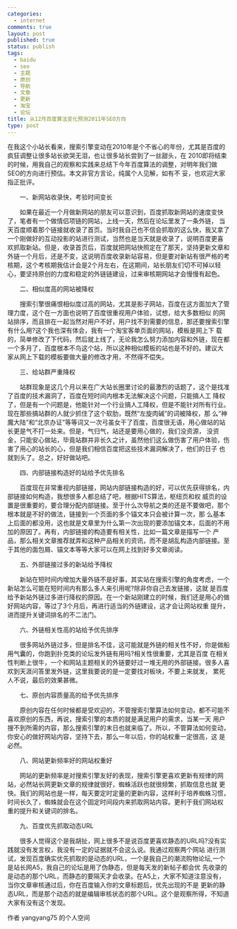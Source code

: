 ```yaml
--- 
categories: 
  - internet
comments: true
layout: post
published: true
status: publish
tags: 
  - baidu
  - seo
  - 主题
  - 原创
  - 导航
  - 文章
  - 更新
  - 淘宝
  - 论坛
title: 从12月百度算法变化预测2011年SEO方向
type: post
---
```

在我这个小站长看来，搜索引擎变动在2010年是个不省心的年份，尤其是百度的疯狂调整让很多站长欲哭无泪，也让很多站长尝到了一丝甜头，在 2010即将结束的时候，用我自己的观察和实践来总结下今年百度算法的调整，对明年我们做SEO的方向进行预估。本文非官方言论，纯属个人见解，如有不 妥，也欢迎大家指正批评。

　　一、新网站收录快，考验时间变长

　　如果在最近一个月做新网站的朋友可以意识到，百度抓取新网站的速度变快了，笔者有一个做情侣项链的网站，上线一天，然后在论坛里发了一条外链， 当天百度顺着那个链接就收录了首页。当时我自己也不信会抓取的这么快，我又拿了一个刚做好的互动投影的站进行测试，当然也是当天就是收录了，说明百度更喜 欢抓取新站。但是，收录首页后，百度就把网站快照定在了那天，坚持更新文章和外链一个月后，还是不变，这说明百度收录新站容易，但是要对新站有很严格的考 核期，这个考核期我估计会是2个月左右，在这期间，站长朋友们切不可掉以轻心，要坚持原创的力度和稳定的外链链建设，过来审核期网站才会慢慢有起色。

　　二、相似度高的网站被降权

　　搜索引擎很痛恨相似度过高的网站，尤其是影子网站，百度在这方面加大了管理力度，这个在一方面也说明了百度很重视用户体验，试想，给大多数相似 的网站排序，而且排在一起当然对用户不好，用户找不到需要的信息，那还要搜索引擎有什么用?这个我也深有体会，我有一个淘宝客单页面的网站，模板是网上下 载的，简单修改了下代码，然后就上线了，无论我怎么努力添加内容和外链，现在都一个多月了，百度根本不鸟这个站，所以这种相似模板的站也是不好的。建议大 家从网上下载的模板要做大量的修改才用，不然得不偿失。

　　三、给站群严重降权

　　站群现象是这几个月以来在广大站长圈里讨论的最激烈的话题了，这个是找准了百度的技术漏洞了，百度在短时间内根本无法解决这个问题，只能搞人工 降权了，但是有一个问题是，他能针对一个行业搞人工降权，但是不能针对所有行业。现在那些搞站群的人就少抓住了这个软肋，既然“左旋肉碱”的词被降权，那 么“神魔大陆”和“北京办证”等等词又一次弓虽女干了百度，百度很无语，用心做站的站长更是气不打一处来。但是，气归气，站还是要用心做的，我们没资源， 没资金，只能安心做站，毕竟站群并非长久之计，虽然他们这么做伤害了用户体验，伤害了用心的站长的心，但是我们相信百度把这些技术漏洞解决了，他们的日子 也就到头了。总之，好好做站吧。

　　四、内部链接构造好的站给予优先排名

　　百度现在非常重视内部链接，网站内部链接构造的好，可以优先获得排名，内部链接如何构造，我想很多人都总结了吧，根据HITS算法，枢纽页和权 威页的设置是很重要的，要合理分配内部链接。至于什么次导航之类的还是不要做吧，那个根本就是不好的做法，链接到一个页面的多个锚文本只会被计算一次，那 么基本上后面的都没用，这也就是文章里为什么第一次出现的要添加锚文本，后面的不用加的原因了。再有，内部链接的构造要有相关性，比如一篇文章是描写一个 产品，那么相关文章推荐就弄和这种产品相关的资讯，而不是胡乱构造内部链接。至于其他的面包屑、锚文本等等大家可以在网上找到好多文章阅读。

　　五、外部链接过多的新站给予降权

　　新站在短时间内增加大量外链不是好事，其实站在搜索引擎的角度考虑，一个新站怎么可能在短时间内有那么多人来引用呢?除非你自己去发链接，这就 是百度给予新站外链过多进行降权的原因。在一个新站刚建立的时候，我们还是用心的做好网站内容，等过了3个月后，再进行适当的外链建设，这才会让网站权重 提升，进而提升关键词排名的不二法门。

　　六、外链相关性高的站给予优先排序

　　很多网站外链过多，但是排名不佳，这可能就是外链的相关性不好，你是做船用气囊的，你跑到扑克类的论坛发外链有用吗?相关性很重要，尤其是百度 在相关性判断上很牛，一个和网站主题相关的外链要好过一堆无用的外部链接。很多人喜欢到天涯问答里发外链，这里我要说的是一定要找对板块，不要上来就发， 累死人不说，最后的效果甚微。

　　七、原创内容质量高的给予优先排序

　　原创内容在任何时候都是受欢迎的，不管搜索引擎算法如何变动，都不可能不喜欢原创的东西，再说，搜索引擎的本质的就是满足用户的需求，当某一天 用户搜不到所需的内容，那么搜索引擎的末日也就来临了。所以，不管算法如何变动，你安心的做好网站内容，坚持下去，那么一年以后，你的站权重一定很高，这 是必然。

　　八、网站更新频率好的网站权重好

　　网站的更新频率是对搜索引擎友好的表现，搜索引擎更喜欢更新有规律的网站，必然站长网更新文章的规律就很好，蜘蛛活跃也就很频繁，抓取信息也就 更快。我们的网站也是一样，每天要定时定量的更新内容，这样利于培养蜘蛛习惯，时间长久了，蜘蛛就会在这个固定时间段内来抓取网站内容。更利于我们网站权 重的提升和关键词的排名。

　　九、百度优先抓取动态URL

　　很多人觉得这个是我胡扯，网上很多不是说百度更喜欢静态的URL吗?没有实践就没有发言权，我没有一定的证据就不会这么说。我通过观察两个网站 进行测试，发现百度确实优先抓取的是动态的URL，一个是我自己的潮流购物论坛,一个是站长网A5，我自己的论坛是用了伪静态，但是每天发的新帖子都会优 先收录的是动态的那个URL，而静态的要隔天才会收录。在A5上，大家不知道注意没有，当你文章审核通过后，你在百度输入你的文章标题后，优先出现的不是 更新的静态URL，而是那个动态的就是编辑审核状态的那个URL。这个是观察所得，不知道大家有没有这个发现。

作者 yangyang75 的个人空间
